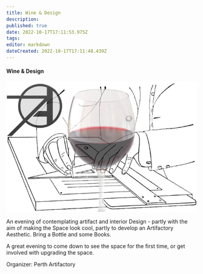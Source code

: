 ```yaml
---
title: Wine & Design
description: 
published: true
date: 2022-10-17T17:11:53.975Z
tags: 
editor: markdown
dateCreated: 2022-10-17T17:11:48.439Z
---
```


#### Wine & Design

![wine_n\_design.jpg](/events/wine_n_design.jpg)

An evening of contemplating artifact and interior Design - partly with the aim of making the Space look cool, partly to develop an Artifactory Aesthetic. Bring a Bottle and some Books.

A great evening to come down to see the space for the first time, or get involved with upgrading the space.

Organizer: Perth Artifactory
